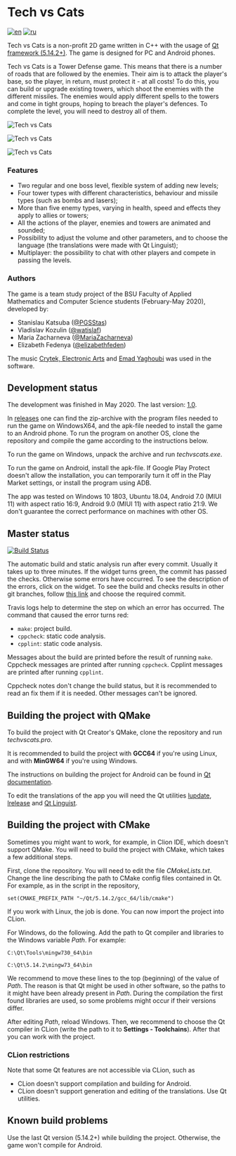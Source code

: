 # Tech vs Cats

[![en](https://img.shields.io/badge/lang-en-yellow.svg)](README.md)
[![ru](https://img.shields.io/badge/lang-ru-yellow.svg)](README.ru.md)

Tech vs Cats is a non-profit 2D game written in C++ with the usage of
[Qt framework (5.14.2+)](https://www.qt.io). The game is designed for PC and Android
phones.

Tech vs Cats is a Tower Defense game. This means that there is a number of roads
that are followed by the enemies. Their aim is to attack the player's base, so the player, 
in return, must protect it - at all costs! To do this, you can build or upgrade 
existing towers, which shoot the enemies with the different missiles. The enemies
would apply different spells to the towers and come in tight groups, hoping to breach
the player's defences. To complete the level, you will need to destroy all of them.

![Tech vs Cats](https://user-images.githubusercontent.com/50747082/82308029-e18fdf00-99c9-11ea-9d93-37e21cefe14e.jpg)

![Tech vs Cats](https://user-images.githubusercontent.com/50747082/82308024-dfc61b80-99c9-11ea-9a8d-86e3129171bd.jpg)

![Tech vs Cats](https://user-images.githubusercontent.com/50747082/82308025-e05eb200-99c9-11ea-9e92-ae4ce10affcb.jpg)

### Features

* Two regular and one boss level, flexible system of adding new levels;
* Four tower types with different characteristics, behaviour and missile types 
(such as bombs and lasers);
* More than five enemy types, varying in health, speed and effects they apply to
allies or towers;
* All the actions of the player, enemies and towers are animated and sounded;
* Possibility to adjust the volume and other parameters, and to choose the language
(the translations were made with Qt Linguist);
* Multiplayer: the possibility to chat with other players and compete in passing
the levels.

### Authors

The game is a team study project of the BSU Faculty of Applied Mathematics and Computer
Science students (February-May 2020), developed by: 
* Stanislau Katsuba ([@PGSStas](https://github.com/PGSStas))
* Vladislav Kozulin ([@watislaf](https://github.com/watislaf))
* Maria Zacharneva ([@MariaZacharneva](https://github.com/MariaZacharneva))
* Elizabeth Fedenya ([@elizabethfeden](https://github.com/elizabethfeden))

The music 
[Crytek, Electronic Arts](https://www.crytek.com) and
[Emad Yaghoubi](https://emadyaghoubi.com) was used in the software.


## Development status

The development was finished in May 2020. The last version: 
[1.0](https://github.com/PGSStas/techvscats/tree/v1.0.0).

In [releases](https://github.com/PGSStas/techvscats/releases/tag/v1.0.0) 
one can find the zip-archive with the program files needed to run the game on 
WindowsX64, and the apk-file needed to install the game to an Android phone.
To run the program on another OS, clone the repository and compile the game 
according to the instructions below.

To run the game on Windows, unpack the archive and run *techvscats.exe*. 

To run the game on Android, install the apk-file. If
Google Play Protect doesn't allow the installation, you can temporarily turn it
off in the Play Market settings, or install the program using ADB.

The app was tested on Windows 10 1803, Ubuntu 18.04,
Android 7.0 (MIUI 11) with aspect ratio 16:9, 
Android 9.0 (MIUI 11) with aspect ratio 21:9. We don't guarantee the correct 
performance on machines with other OS.

## Master status

[![Build Status](https://travis-ci.com/PGSStas/techvscats.svg?token=CVB2tNy7bYfWKHbaNP1q&branch=master)](https://travis-ci.com/PGSStas/techvscats)

The automatic build and static analysis run after every commit. Usually it takes
up to three minutes. If the widget turns green, the commit has passed the checks.
Otherwise some errors have occurred. To see the description of the errors, click
on the widget. To see the build and checks results in other git branches, follow
[this link](https://travis-ci.com/github/PGSStas/techvscats/branches)
 and choose the required commit.

Travis logs help to determine the step on which an error has occurred. The command
that caused the error turns red:
* `make`: project build.
* `cppcheck`: static code analysis.
* `cpplint`: static code analysis.

Messages about the build are printed before the result of running `make`. Cppcheck 
messages are printed after running `cppcheck`. Cpplint messages are printed
after running `cpplint`. 

Cppcheck notes don't change the build status, but it is recommended to read an fix them
if it is needed. Other messages can't be ignored.

## Building the project with QMake

To build the project with Qt Creator's QMake, clone the repository and run *techvscats.pro*. 

It is recommended to build the project with **GCC64** if you're using Linux, and
with **MinGW64** if you're using Windows.

The instructions on building the project for Android can be found in
[Qt documentation](https://doc.qt.io/qt-5/android-getting-started.html).

To edit the translations of the app you will need the Qt utilities 
[lupdate](https://doc.qt.io/qt-5/linguist-manager.html#using-lupdate),
[lrelease](https://doc.qt.io/qt-5/linguist-manager.html#using-lrelease) and
[Qt Linguist](https://doc.qt.io/qt-5/qtlinguist-index.html).

## Building the project with CMake

Sometimes you might want to work, for example, in Clion IDE, which doesn't support
QMake. You will need to build the project with CMake, which takes a few additional
steps.

First, clone the repository. You will need to edit the file *CMakeLists.txt*.
Change the line describing the path to CMake config files contained in Qt.
For example, as in the script in the repository,

`set(CMAKE_PREFIX_PATH "~/Qt/5.14.2/gcc_64/lib/cmake")`

If you work with Linux, the job is done. You can now import the project into CLion.

For Windows, do the following. Add the path to Qt compiler and libraries to the
Windows variable *Path*. For example:

`C:\Qt\Tools\mingw730_64\bin`

`C:\Qt\5.14.2\mingw73_64\bin`

We recommend to move these lines to the top (beginning) of the value of *Path*.
The reason is that Qt might be used in other software, so the paths to it might
have been already present in *Path*. During the compilation the first found 
libraries are used, so some problems might occur if their versions differ.

After editing *Path*, reload Windows. Then, we recommend to choose the Qt compiler 
in CLion (write the path to it to **Settings - Toolchains**). After that you can work
with the project.

### CLion restrictions

Note that some Qt features are not accessible via CLion, such as
* CLion doesn't support compilation and building for Android.
* CLion doesn't support generation and editing of the translations. Use Qt
utilities.

## Known build problems

Use the last Qt version (5.14.2+) while building the project. Otherwise, the game
won't compile for Android.
